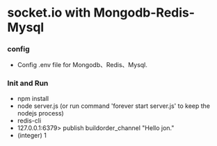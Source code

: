 # socket.io with Mongodb-Redis-Mysql
### config
- Config .env file for Mongodb、Redis、Mysql.

### Init and Run
- npm install
- node server.js (or run command 'forever start server.js' to keep the nodejs process)
- redis-cli
- 127.0.0.1:6379> publish buildorder_channel "Hello jon."
- (integer) 1
